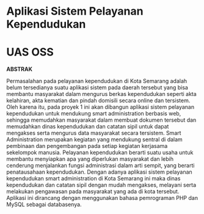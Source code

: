# Aplikasi Sistem Pelayanan Kependudukan
# UAS OSS

**ABSTRAK**

Permasalahan pada pelayanan kependudukan di Kota Semarang adalah belum tersedianya suatu aplikasi sistem pada daerah tersebut yang bisa membantu masyarakat dalam mengurus berkas kependudukan seperti akta kelahiran, akta kematian dan pindah domisili secara online dan tersistem. Oleh karena itu, pada proyek 1 ini akan dibangun aplikasi sistem pelayanan kependudukan untuk mendukung smart administration berbasis web, sehingga memudahkan masyarakat dalam membuat dokumen tersebut dan memudahkan dinas kependudukan dan catatan sipil untuk dapat mengakses serta mengurus data masyarakat secara tersistem. Smart Administration merupakan kegiatan yang mendukung sentral di dalam pembinaan dan pengembangan pada setiap kegiatan kerjasama sekelompok manusia. Pelayanan kependudukan berarti suatu usaha untuk membantu menyiapkan apa yang diperlukan masyarakat dan lebih cenderung menjalankan fungsi administrasi dalam arti sempit, yang berarti penatausahaan kependudukan. Dengan adanya aplikasi sistem pelayanan kependudukan smart administration di Kota Semarang ini maka dinas kependudukan dan catatan sipil dengan mudah mengakses, melayani serta melakukan pengawasan pada masyarakat yang ada di kota tersebut. Aplikasi ini dirancang dengan menggunakan bahasa pemrograman PHP dan MySQL sebagai databasenya.
